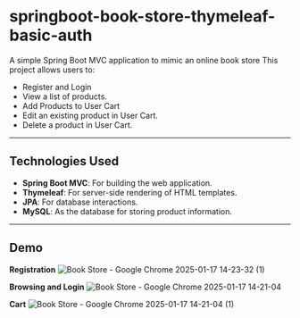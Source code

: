 # springboot-book-store-thymeleaf-basic-auth

A simple Spring Boot MVC application to mimic an online book store This project allows users to:  
- Register and Login
- View a list of products.
- Add Products to User Cart
- Edit an existing product in User Cart.  
- Delete a product in User Cart.  

---

## Technologies Used  
- **Spring Boot MVC**: For building the web application.  
- **Thymeleaf**: For server-side rendering of HTML templates.  
- **JPA**: For database interactions.  
- **MySQL**: As the database for storing product information.  

---

## Demo

**Registration**
![Book Store - Google Chrome 2025-01-17 14-23-32 (1)](https://github.com/user-attachments/assets/b3620752-8cf6-468b-ab71-93af5646936a)

**Browsing and Login**
![Book Store - Google Chrome 2025-01-17 14-21-04](https://github.com/user-attachments/assets/1bf7de1f-0184-4748-9da8-ce7c60c5ac5c)

**Cart**
![Book Store - Google Chrome 2025-01-17 14-21-04 (1)](https://github.com/user-attachments/assets/e32ff180-e0aa-48dd-a167-56b64e62c5e1)

